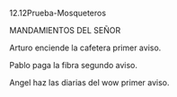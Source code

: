 12.12Prueba-Mosqueteros 

MANDAMIENTOS DEL SEÑOR


Arturo enciende la cafetera primer aviso.

Pablo paga la fibra segundo aviso.

Angel haz las diarias del wow primer aviso.












